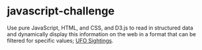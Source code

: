 # javascript-challenge
Use pure JavaScript, HTML, and CSS, and D3.js to read in structured data and dynamically display this information on the web in a format that can be filtered for specific values; [UFO Sightings](https://kirpatrick.github.io/javascript-challenge/index.html).
